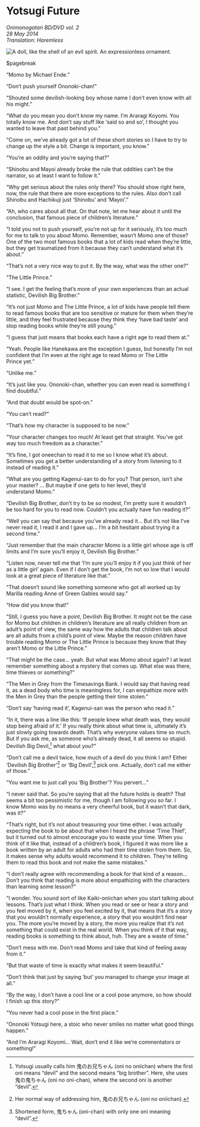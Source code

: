 # Yotsugi Future

_Onimonogatari BD/DVD vol. 2_  
_28 May 2014_  
_Translation: Haremless_

![_A doll, like the shell of an evil spirit._  
_An expressionless ornament._](23_yotsugi_future.jpg)

$pagebreak

“Momo by Michael Ende.”

“Don’t push yourself Ononoki-chan!”

“Shouted some devilish-looking boy whose name I don’t even know with all his might.”

“What do you mean you don’t know my name. I’m Araragi Koyomi. You totally know me. And don’t say stuff like ‘said so and so’, I thought you wanted to leave that past behind you.”

“Come on, we’ve already got a lot of these short stories so I have to try to change up the style a bit. Change is important, you know.”

“You’re an oddity and you’re saying that?”

“Shinobu and Mayoi already broke the rule that oddities can’t be the narrator, so at least I want to follow it.”

“Why get serious about the rules only there? You should show right here, now, the rule that there are more exceptions to the rules. Also don’t call Shinobu and Hachikuji just ‘Shinobu’ and ‘Mayoi’.”

“Ah, who cares about all that. On that note, let me hear about it until the conclusion, that famous piece of children’s literature.”

“I told you not to push yourself, you’re not up for it seriously, it’s too much for me to talk to you about Momo. Remember, wasn’t Momo one of those? One of the two most famous books that a lot of kids read when they’re little, but they get traumatized from it because they can’t understand what it’s about.”

“That’s not a very nice way to put it. By the way, what was the other one?”

“The Little Prince.”

“I see. I get the feeling that’s more of your own experiences than an actual statistic, Devilish Big Brother.”

“It’s not just Momo and The Little Prince, a lot of kids have people tell them to read famous books that are too sensitive or mature for them when they’re little, and they feel frustrated because they think they ‘have bad taste’ and stop reading books while they’re still young.”

“I guess that just means that books each have a right age to read them at.”

“Yeah. People like Hanekawa are the exception I guess, but honestly I’m not confident that I’m even at the right age to read Momo or The Little Prince yet.”

“Unlike me.”

“It’s just like you. Ononoki-chan, whether you can even read is something I find doubtful.”

“And that doubt would be spot-on.”

“You can’t read?”

“That’s how my character is supposed to be now.”

“Your character changes too much! At least get that straight. You’ve got way too much freedom as a character.”

“It’s fine, I got oneechan to read it to me so I know what it’s about. Sometimes you get a better understanding of a story from listening to it instead of reading it.”

“What are you getting Kagenui-san to do for you? That person, isn’t she your master? … But maybe if one gets to her level, they’d understand Momo.”

“Devilish Big Brother, don’t try to be so modest, I’m pretty sure it wouldn’t be too hard for you to read now. Couldn’t you actually have fun reading it?”

“Well you can say that because you’ve already read it… But it’s not like I’ve never read it, I read it and I gave up… I’m a bit hesitant about trying it a second time.”

“Just remember that the main character Momo is a little girl whose age is off limits and I’m sure you’ll enjoy it, Devilish Big Brother.”

“Listen now, never tell me that ‘I’m sure you’ll enjoy it if you just think of her as a little girl’ again. Even if I don’t get the book, I’m not so low that I would look at a great piece of literature like that.”

“That doesn’t sound like something someone who got all worked up by Marilla reading Anne of Green Gables would say.”

“How did you know that!”

“Still, I guess you have a point, Devilish Big Brother. It might not be the case for Momo but children in children’s literature are all really children from an adult’s point of view, the same way how the adults that children talk about are all adults from a child’s point of view. Maybe the reason children have trouble reading Momo or The Little Prince is because they know that they aren’t Momo or the Little Prince.”

“That might be the case… yeah. But what was Momo about again? I at least remember something about a mystery that comes up. What else was there, time thieves or something?”

“The Men in Grey from the Timesavings Bank. I would say that having read it, as a dead body who time is meaningless for, I can empathize more with the Men in Grey than the people getting their time stolen.”

“Don’t say ‘having read it’, Kagenui-san was the person who read it.”

“In it, there was a line like this: ‘If people knew what death was, they would stop being afraid of it.’ If you really think about what time is, ultimately it’s just slowly going towards death. That’s why everyone values time so much. But if you ask me, as someone who’s already dead, it all seems so stupid. Devilish Big Devil,[^1] what about you?”

“Don’t call me a devil twice, how much of a devil do you think I am? Either ‘Devilish Big Brother’[^2] or ‘Big Devil’,[^3] pick one. Actually, don’t call me either of those.”

“You want me to just call you ‘Big Brother’? You pervert…”

“I never said that. So you’re saying that all the future holds is death? That seems a bit too pessimistic for me, though I am following you so far. I know Momo was by no means a very cheerful book, but it wasn’t that dark, was it?”

“That’s right, but it’s not about treasuring your time either. I was actually expecting the book to be about that when I heard the phrase ‘Time Thief’, but it turned out to almost encourage you to waste your time. When you think of it like that, instead of a children’s book, I figured it was more like a book written by an adult for adults who had their time stolen from them. So, it makes sense why adults would recommend it to children. They’re telling them to read this book and not make the same mistakes.”

“I don’t really agree with recommending a book for that kind of a reason… Don’t you think that reading is more about empathizing with the characters than learning some lesson?”

“I wonder. You sound sort of like Kaiki-oniichan when you start talking about lessons. That’s just what I think. When you read or see or hear a story and you feel moved by it, when you feel excited by it, that means that it’s a story that you wouldn’t normally experience, a story that you wouldn’t find near you. The more you’re moved by a story, the more you realize that it’s not something that could exist in the real world. When you think of it that way, reading books is something to think about, huh. They are a waste of time.”

“Don’t mess with me. Don’t read Momo and take that kind of feeling away from it.”

“But that waste of time is exactly what makes it seem beautiful.”

“Don’t think that just by saying ‘but’ you managed to change your image at all.”

“By the way, I don’t have a cool line or a cool pose anymore, so how should I finish up this story?”

“You never had a cool pose in the first place.”

“Ononoki Yotsugi here, a stoic who never smiles no matter what good things happen.”

“And I’m Araragi Koyomi… Wait, don’t end it like we’re commentators or something!”

[^1]: Yotsugi usually calls him 鬼のお兄ちゃん (oni no oniichan) where the first oni means “devil” and the second means “big brother”. Here, she uses 鬼の鬼ちゃん (oni no oni-chan), where the second oni is another “devil”.

[^2]: Her normal way of addressing him, 鬼のお兄ちゃん (oni no oniichan).

[^3]: Shortened form, 鬼ちゃん (oni-chan) with only one oni meaning “devil”.